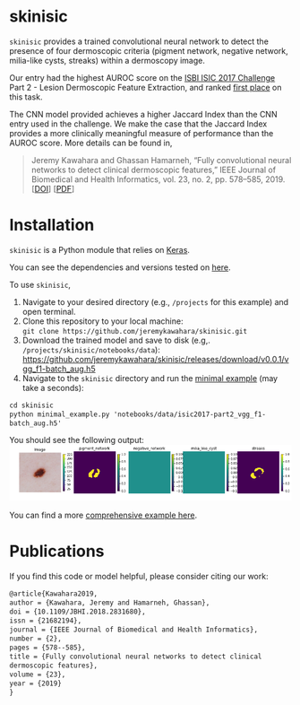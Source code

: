 # skinisic
`skinisic` provides a trained convolutional neural network to detect the presence of four dermoscopic criteria (pigment network, negative network, milia-like cysts, streaks) within a dermoscopy image.

Our entry had the highest AUROC score on the 
<a href="https://challenge.kitware.com/#challenge/583f126bcad3a51cc66c8d9a">ISBI ISIC 2017 Challenge</a> Part 2 - Lesion Dermoscopic Feature Extraction, and ranked <a href="https://challenge.kitware.com/#phase/584b0afacad3a51cc66c8e2e">first place</a> on this task.

The CNN model provided achieves a higher Jaccard Index than the CNN entry used in the challenge. We make the case that the Jaccard Index provides a more clinically meaningful measure of performance than the AUROC score. More details can be found in,

> Jeremy Kawahara and Ghassan Hamarneh, “Fully convolutional neural networks to detect clinical dermoscopic features,” IEEE Journal of Biomedical and Health Informatics, vol. 23, no. 2, pp. 578–585, 2019. [<a href="https://doi.org/10.1109/JBHI.2018.2831680">DOI</a>] [<a href="https://arxiv.org/pdf/1703.04559.pdf">PDF</a>]

# Installation
`skinisic` is a Python module that relies on <a href="https://keras.io/">Keras</a>.

You can see the dependencies and versions tested on <a href="https://github.com/jeremykawahara/skinisic/blob/master/version_check.ipynb">here</a>.

To use `skinisic`,
  1. Navigate to your desired directory (e.g., `/projects` for this example) and open terminal.
  1. Clone this repository to your local machine:<br />
  `git clone https://github.com/jeremykawahara/skinisic.git`
  1. Download the trained model and save to disk (e.g,. `/projects/skinisic/notebooks/data`):<br />
  https://github.com/jeremykawahara/skinisic/releases/download/v0.0.1/vgg_f1-batch_aug.h5
  1. Navigate to the `skinisic` directory and run the <a href="">minimal example</a> (may take a seconds):<br />
  ```
  cd skinisic
  python minimal_example.py 'notebooks/data/isic2017-part2_vgg_f1-batch_aug.h5'
  ```
You should see the following output:
![Predicted Output](https://github.com/jeremykawahara/skinisic/blob/master/docs/figs/min_example_predicted.png)

You can find a more <a href="https://github.com/jeremykawahara/skinisic/blob/master/notebooks/isic2017_part2-detect-criteria_infer.ipynb">comprehensive example here</a>.

# Publications
If you find this code or model helpful, please consider citing our work:
```
@article{Kawahara2019,
author = {Kawahara, Jeremy and Hamarneh, Ghassan},
doi = {10.1109/JBHI.2018.2831680},
issn = {21682194},
journal = {IEEE Journal of Biomedical and Health Informatics},
number = {2},
pages = {578--585},
title = {Fully convolutional neural networks to detect clinical dermoscopic features},
volume = {23},
year = {2019}
}
```
